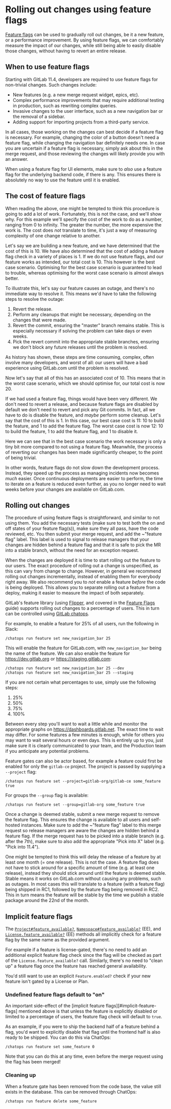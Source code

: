 # Rolling out changes using feature flags

[Feature flags](feature_flags.md) can be used to gradually roll out changes, be
it a new feature, or a performance improvement. By using feature flags, we can
comfortably measure the impact of our changes, while still being able to easily
disable those changes, without having to revert an entire release.

## When to use feature flags

Starting with GitLab 11.4, developers are required to use feature flags for
non-trivial changes. Such changes include:

- New features (e.g. a new merge request widget, epics, etc).
- Complex performance improvements that may require additional testing in
  production, such as rewriting complex queries.
- Invasive changes to the user interface, such as a new navigation bar or the
  removal of a sidebar.
- Adding support for importing projects from a third-party service.

In all cases, those working on the changes can best decide if a feature flag is
necessary. For example, changing the color of a button doesn't need a feature
flag, while changing the navigation bar definitely needs one. In case you are
uncertain if a feature flag is necessary, simply ask about this in the merge
request, and those reviewing the changes will likely provide you with an answer.

When using a feature flag for UI elements, make sure to _also_ use a feature
flag for the underlying backend code, if there is any. This ensures there is
absolutely no way to use the feature until it is enabled.

## The cost of feature flags

When reading the above, one might be tempted to think this procedure is going to
add a lot of work. Fortunately, this is not the case, and we'll show why. For
this example we'll specify the cost of the work to do as a number, ranging from
0 to infinity. The greater the number, the more expensive the work is. The cost
does _not_ translate to time, it's just a way of measuring complexity of one
change relative to another.

Let's say we are building a new feature, and we have determined that the cost of
this is 10. We have also determined that the cost of adding a feature flag check
in a variety of places is 1. If we do not use feature flags, and our feature
works as intended, our total cost is 10. This however is the best case scenario.
Optimising for the best case scenario is guaranteed to lead to trouble, whereas
optimising for the worst case scenario is almost always better.

To illustrate this, let's say our feature causes an outage, and there's no
immediate way to resolve it. This means we'd have to take the following steps to
resolve the outage:

1. Revert the release.
1. Perform any cleanups that might be necessary, depending on the changes that
   were made.
1. Revert the commit, ensuring the "master" branch remains stable. This is
   especially necessary if solving the problem can take days or even weeks.
1. Pick the revert commit into the appropriate stable branches, ensuring we
   don't block any future releases until the problem is resolved.

As history has shown, these steps are time consuming, complex, often involve
many developers, and worst of all: our users will have a bad experience using
GitLab.com until the problem is resolved.

Now let's say that all of this has an associated cost of 10. This means that in
the worst case scenario, which we should optimise for, our total cost is now 20.

If we had used a feature flag, things would have been very different. We don't
need to revert a release, and because feature flags are disabled by default we
don't need to revert and pick any Git commits. In fact, all we have to do is
disable the feature, and _maybe_ perform some cleanup. Let's say that the cost
of this is 1. In this case, our best case cost is 11: 10 to build the feature,
and 1 to add the feature flag. The worst case cost is now 12: 10 to build the
feature, 1 to add the feature flag, and 1 to disable it.

Here we can see that in the best case scenario the work necessary is only a tiny
bit more compared to not using a feature flag. Meanwhile, the process of
reverting our changes has been made significantly cheaper, to the point of being
trivial.

In other words, feature flags do not slow down the development process. Instead,
they speed up the process as managing incidents now becomes _much_ easier. Once
continuous deployments are easier to perform, the time to iterate on a feature
is reduced even further, as you no longer need to wait weeks before your changes
are available on GitLab.com.

## Rolling out changes

The procedure of using feature flags is straightforward, and similar to not
using them. You add the necessary tests (make sure to test both the on and off
states of your feature flag(s)), make sure they all pass, have the code
reviewed, etc. You then submit your merge request, and add the ~"feature flag"
label. This label is used to signal to release managers that your changes are
hidden behind a feature flag and that it is safe to pick the MR into a stable
branch, without the need for an exception request.

When the changes are deployed it is time to start rolling out the feature to our
users. The exact procedure of rolling out a change is unspecified, as this can
vary from change to change. However, in general we recommend rolling out changes
incrementally, instead of enabling them for everybody right away. We also
recommend you to _not_ enable a feature _before_ the code is being deployed.
This allows you to separate rolling out a feature from a deploy, making it
easier to measure the impact of both separately.

GitLab's feature library (using
[Flipper](https://github.com/jnunemaker/flipper), and covered in the [Feature
Flags](feature_flags.md) guide) supports rolling out changes to a percentage of
users. This in turn can be controlled using [GitLab
chatops](https://docs.gitlab.com/ee/ci/chatops/).

For example, to enable a feature for 25% of all users, run the following in
Slack:

```
/chatops run feature set new_navigation_bar 25
```

This will enable the feature for GitLab.com, with `new_navigation_bar` being the
name of the feature. We can also enable the feature for <https://dev.gitlab.org>
or <https://staging.gitlab.com>:

```
/chatops run feature set new_navigation_bar 25 --dev
/chatops run feature set new_navigation_bar 25 --staging
```

If you are not certain what percentages to use, simply use the following steps:

1. 25%
1. 50%
1. 75%
1. 100%

Between every step you'll want to wait a little while and monitor the
appropriate graphs on <https://dashboards.gitlab.net>. The exact time to wait
may differ. For some features a few minutes is enough, while for others you may
want to wait several hours or even days. This is entirely up to you, just make
sure it is clearly communicated to your team, and the Production team if you
anticipate any potential problems.

Feature gates can also be actor based, for example a feature could first be
enabled for only the `gitlab-ce` project. The project is passed by supplying a
`--project` flag:

```
/chatops run feature set --project=gitlab-org/gitlab-ce some_feature true
```

For groups the `--group` flag is available:

```
/chatops run feature set --group=gitlab-org some_feature true
```

Once a change is deemed stable, submit a new merge request to remove the
feature flag. This ensures the change is available to all users and self-hosted
instances. Make sure to add the ~"feature flag" label to this merge request so
release managers are aware the changes are hidden behind a feature flag. If the
merge request has to be picked into a stable branch (e.g. after the 7th), make
sure to also add the appropriate "Pick into X" label (e.g. "Pick into 11.4").

One might be tempted to think this will delay the release of a feature by at
least one month (= one release). This is not the case. A feature flag does not
have to stick around for a specific amount of time (e.g. at least one release),
instead they should stick around until the feature is deemed stable. Stable
means it works on GitLab.com without causing any problems, such as outages. In
most cases this will translate to a feature (with a feature flag) being shipped
in RC1, followed by the feature flag being removed in RC2. This in turn means
the feature will be stable by the time we publish a stable package around the
22nd of the month.

## Implicit feature flags

The [`Project#feature_available?`][project-fa],
[`Namespace#feature_available?`][namespace-fa] (EE), and
[`License.feature_available?`][license-fa] (EE) methods all implicitly check for
a feature flag by the same name as the provided argument.

For example if a feature is license-gated, there's no need to add an additional
explicit feature flag check since the flag will be checked as part of the
`License.feature_available?` call. Similarly, there's no need to "clean up" a
feature flag once the feature has reached general availability.

You'd still want to use an explicit `Feature.enabled?` check if your new feature
isn't gated by a License or Plan.

[project-fa]: https://gitlab.com/gitlab-org/gitlab-ee/blob/4cc1c62918aa4c31750cb21dfb1a6c3492d71080/app/models/project_feature.rb#L63-68
[namespace-fa]: https://gitlab.com/gitlab-org/gitlab-ee/blob/4cc1c62918aa4c31750cb21dfb1a6c3492d71080/ee/app/models/ee/namespace.rb#L71-85
[license-fa]: https://gitlab.com/gitlab-org/gitlab-ee/blob/4cc1c62918aa4c31750cb21dfb1a6c3492d71080/ee/app/models/license.rb#L293-300

### Undefined feature flags default to "on"

An important side-effect of the [implicit feature
flags][#implicit-feature-flags] mentioned above is that unless the feature is
explicitly disabled or limited to a percentage of users, the feature flag check
will default to `true`.

As an example, if you were to ship the backend half of a feature behind a flag,
you'd want to explicitly disable that flag until the frontend half is also ready
to be shipped. You can do this via ChatOps:

```
/chatops run feature set some_feature 0
```

Note that you can do this at any time, even before the merge request using the
flag has been merged!

### Cleaning up

When a feature gate has been removed from the code base, the value still exists
in the database. This can be removed through ChatOps:

```
/chatops run feature delete some_feature
```

